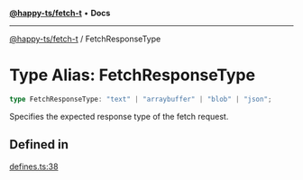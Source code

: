 [**@happy-ts/fetch-t**](../README.md) • **Docs**

***

[@happy-ts/fetch-t](../README.md) / FetchResponseType

# Type Alias: FetchResponseType

```ts
type FetchResponseType: "text" | "arraybuffer" | "blob" | "json";
```

Specifies the expected response type of the fetch request.

## Defined in

[defines.ts:38](https://github.com/JiangJie/fetch-t/blob/2e206031a806329279bb68d7ae74aa44f812eb58/src/fetch/defines.ts#L38)
